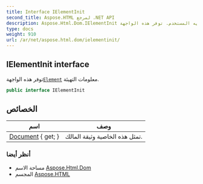 ```yaml
---
title: Interface IElementInit
second_title: Aspose.HTML لمرجع .NET API
description: Aspose.Html.Dom.IElementInit واجهه المستخدم. توفر هذه الواجهةElement معلومات التهيئة.
type: docs
weight: 910
url: /ar/net/aspose.html.dom/ielementinit/
---
```

## IElementInit interface

توفر هذه الواجهة[`Element`](../element/) معلومات التهيئة.

```csharp
public interface IElementInit
```

## الخصائص

| اسم | وصف |
| --- | --- |
| [Document](../../aspose.html.dom/ielementinit/document/) { get; } | تمثل هذه الخاصية وثيقة المالك. |

### أنظر أيضا

* مساحة الاسم [Aspose.Html.Dom](../../aspose.html.dom/)
* المجسم [Aspose.HTML](../../)


